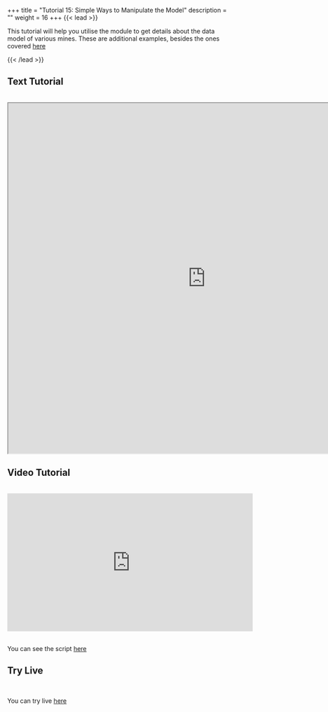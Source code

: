 +++
title = "Tutorial 15: Simple Ways to Manipulate the Model"
description = ""
weight = 16
+++
{{< lead >}}

This tutorial will help you utilise the module to get details about the data model of various mines. These are additional examples, besides the ones covered <a href="http://intermine.org/intermine-ws-python/intermine.html#module-intermine.model">here</a>


{{< /lead >}}


## Text Tutorial
<br/>

<iframe width="900" height="800" src="https://nbviewer.jupyter.org/github/intermine/intermine-ws-python-docs/blob/master/15-tutorial.ipynb" title="Python Tutorial 15">
</iframe>


## Video Tutorial
<br/>

<iframe width="560" height="315" src="https://www.youtube.com/embed/tnNEqYnnPMA" frameborder="0" allow="accelerometer; autoplay; encrypted-media; gyroscope; picture-in-picture" allowfullscreen></iframe>
<br/>

<br/>

You can see the script <a href="/intermine-training-portal/python-scripts/video15">here</a>


## Try Live
<br/>

You can try live <a href="https://mybinder.org/v2/gh/intermine/intermine-ws-python-docs/master?filepath=15-tutorial.ipynb">here</a>
